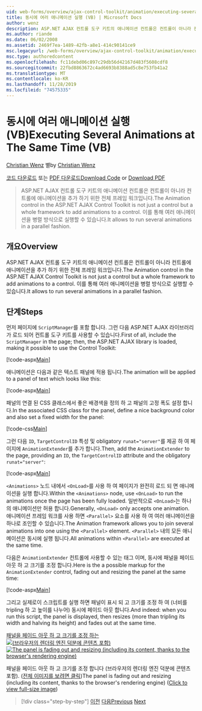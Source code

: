 ```yaml
---
uid: web-forms/overview/ajax-control-toolkit/animation/executing-several-animations-at-the-same-time-vb
title: 동시에 여러 애니메이션 실행 (VB) | Microsoft Docs
author: wenz
description: ASP.NET AJAX 컨트롤 도구 키트의 애니메이션 컨트롤은 컨트롤이 아니라 컨트롤에 애니메이션을 추가 하기 위한 전체 프레임 워크입니다. Severa을 실행할 수 있습니다.
ms.author: riande
ms.date: 06/02/2008
ms.assetid: 2469f7ea-1489-42fb-a8e1-414c90141ce9
msc.legacyurl: /web-forms/overview/ajax-control-toolkit/animation/executing-several-animations-at-the-same-time-vb
msc.type: authoredcontent
ms.openlocfilehash: fc11debd06c897c29db56d42167d483f5608cdf8
ms.sourcegitcommit: 22fbd8863672c4ad6693b8388ad5c8e753fb41a2
ms.translationtype: MT
ms.contentlocale: ko-KR
ms.lasthandoff: 11/28/2019
ms.locfileid: "74575335"
---
```

# <a name="executing-several-animations-at-the-same-time-vb"></a><span data-ttu-id="c60bd-104">동시에 여러 애니메이션 실행 (VB)</span><span class="sxs-lookup"><span data-stu-id="c60bd-104">Executing Several Animations at The Same Time (VB)</span></span>

<span data-ttu-id="c60bd-105">[Christian Wenz](https://github.com/wenz) 별</span><span class="sxs-lookup"><span data-stu-id="c60bd-105">by [Christian Wenz](https://github.com/wenz)</span></span>

<span data-ttu-id="c60bd-106">[코드 다운로드](https://download.microsoft.com/download/f/9/a/f9a26acd-8df4-4484-8a18-199e4598f411/Animation2.vb.zip) 또는 [PDF 다운로드](https://download.microsoft.com/download/6/7/1/6718d452-ff89-4d3f-a90e-c74ec2d636a3/animation2VB.pdf)</span><span class="sxs-lookup"><span data-stu-id="c60bd-106">[Download Code](https://download.microsoft.com/download/f/9/a/f9a26acd-8df4-4484-8a18-199e4598f411/Animation2.vb.zip) or [Download PDF](https://download.microsoft.com/download/6/7/1/6718d452-ff89-4d3f-a90e-c74ec2d636a3/animation2VB.pdf)</span></span>

> <span data-ttu-id="c60bd-107">ASP.NET AJAX 컨트롤 도구 키트의 애니메이션 컨트롤은 컨트롤이 아니라 컨트롤에 애니메이션을 추가 하기 위한 전체 프레임 워크입니다.</span><span class="sxs-lookup"><span data-stu-id="c60bd-107">The Animation control in the ASP.NET AJAX Control Toolkit is not just a control but a whole framework to add animations to a control.</span></span> <span data-ttu-id="c60bd-108">이를 통해 여러 애니메이션을 병렬 방식으로 실행할 수 있습니다.</span><span class="sxs-lookup"><span data-stu-id="c60bd-108">It allows to run several animations in a parallel fashion.</span></span>

## <a name="overview"></a><span data-ttu-id="c60bd-109">개요</span><span class="sxs-lookup"><span data-stu-id="c60bd-109">Overview</span></span>

<span data-ttu-id="c60bd-110">ASP.NET AJAX 컨트롤 도구 키트의 애니메이션 컨트롤은 컨트롤이 아니라 컨트롤에 애니메이션을 추가 하기 위한 전체 프레임 워크입니다.</span><span class="sxs-lookup"><span data-stu-id="c60bd-110">The Animation control in the ASP.NET AJAX Control Toolkit is not just a control but a whole framework to add animations to a control.</span></span> <span data-ttu-id="c60bd-111">이를 통해 여러 애니메이션을 병렬 방식으로 실행할 수 있습니다.</span><span class="sxs-lookup"><span data-stu-id="c60bd-111">It allows to run several animations in a parallel fashion.</span></span>

## <a name="steps"></a><span data-ttu-id="c60bd-112">단계</span><span class="sxs-lookup"><span data-stu-id="c60bd-112">Steps</span></span>

<span data-ttu-id="c60bd-113">먼저 페이지에 `ScriptManager`를 포함 합니다. 그런 다음 ASP.NET AJAX 라이브러리가 로드 되어 컨트롤 도구 키트를 사용할 수 있습니다.</span><span class="sxs-lookup"><span data-stu-id="c60bd-113">First of all, include the `ScriptManager` in the page; then, the ASP.NET AJAX library is loaded, making it possible to use the Control Toolkit:</span></span>

[!code-aspx[Main](executing-several-animations-at-the-same-time-vb/samples/sample1.aspx)]

<span data-ttu-id="c60bd-114">애니메이션은 다음과 같은 텍스트 패널에 적용 됩니다.</span><span class="sxs-lookup"><span data-stu-id="c60bd-114">The animation will be applied to a panel of text which looks like this:</span></span>

[!code-aspx[Main](executing-several-animations-at-the-same-time-vb/samples/sample2.aspx)]

<span data-ttu-id="c60bd-115">패널의 연결 된 CSS 클래스에서 좋은 배경색을 정의 하 고 패널의 고정 폭도 설정 합니다.</span><span class="sxs-lookup"><span data-stu-id="c60bd-115">In the associated CSS class for the panel, define a nice background color and also set a fixed width for the panel:</span></span>

[!code-css[Main](executing-several-animations-at-the-same-time-vb/samples/sample3.css)]

<span data-ttu-id="c60bd-116">그런 다음 `ID`, `TargetControlID` 특성 및 obligatory `runat="server"`를 제공 하 여 페이지에 `AnimationExtender`를 추가 합니다.</span><span class="sxs-lookup"><span data-stu-id="c60bd-116">Then, add the `AnimationExtender` to the page, providing an `ID`, the `TargetControlID` attribute and the obligatory `runat="server"`:</span></span>

[!code-aspx[Main](executing-several-animations-at-the-same-time-vb/samples/sample4.aspx)]

<span data-ttu-id="c60bd-117">`<Animations>` 노드 내에서 `<OnLoad>`를 사용 하 여 페이지가 완전히 로드 되 면 애니메이션을 실행 합니다.</span><span class="sxs-lookup"><span data-stu-id="c60bd-117">Within the `<Animations>` node, use `<OnLoad>` to run the animations once the page has been fully loaded.</span></span> <span data-ttu-id="c60bd-118">일반적으로 `<OnLoad>`는 하나의 애니메이션만 허용 합니다.</span><span class="sxs-lookup"><span data-stu-id="c60bd-118">Generally, `<OnLoad>` only accepts one animation.</span></span> <span data-ttu-id="c60bd-119">애니메이션 프레임 워크를 사용 하면 `<Parallel>` 요소를 사용 하 여 여러 애니메이션을 하나로 조인할 수 있습니다.</span><span class="sxs-lookup"><span data-stu-id="c60bd-119">The Animation framework allows you to join several animations into one using the `<Parallel>` element.</span></span> <span data-ttu-id="c60bd-120">`<Parallel>` 내의 모든 애니메이션은 동시에 실행 됩니다.</span><span class="sxs-lookup"><span data-stu-id="c60bd-120">All animations within `<Parallel>` are executed at the same time.</span></span>

<span data-ttu-id="c60bd-121">다음은 `AnimationExtender` 컨트롤에 사용할 수 있는 태그 이며, 동시에 패널을 페이드 아웃 하 고 크기를 조정 합니다.</span><span class="sxs-lookup"><span data-stu-id="c60bd-121">Here is the a possible markup for the `AnimationExtender` control, fading out and resizing the panel at the same time:</span></span>

[!code-aspx[Main](executing-several-animations-at-the-same-time-vb/samples/sample5.aspx)]

<span data-ttu-id="c60bd-122">그리고 실제로이 스크립트를 실행 하면 패널이 표시 되 고 크기를 조정 하 여 (너비를 tripling 하 고 높이를 나누어) 동시에 페이드 아웃 합니다.</span><span class="sxs-lookup"><span data-stu-id="c60bd-122">And indeed: when you run this script, the panel is displayed, then resizes (more than tripling its width and halving its height) and fades out at the same time.</span></span>

<span data-ttu-id="c60bd-123">[패널을 페이드 아웃 하 고 크기를 조정 하는 ![(브라우저의 렌더링 엔진 덕분에 콘텐츠 포함)](executing-several-animations-at-the-same-time-vb/_static/image2.png)](executing-several-animations-at-the-same-time-vb/_static/image1.png)</span><span class="sxs-lookup"><span data-stu-id="c60bd-123">[![The panel is fading out and resizing (including its content, thanks to the browser's rendering engine)](executing-several-animations-at-the-same-time-vb/_static/image2.png)](executing-several-animations-at-the-same-time-vb/_static/image1.png)</span></span>

<span data-ttu-id="c60bd-124">패널을 페이드 아웃 하 고 크기를 조정 합니다 (브라우저의 렌더링 엔진 덕분에 콘텐츠 포함). ([전체 이미지를 보려면 클릭](executing-several-animations-at-the-same-time-vb/_static/image3.png))</span><span class="sxs-lookup"><span data-stu-id="c60bd-124">The panel is fading out and resizing (including its content, thanks to the browser's rendering engine) ([Click to view full-size image](executing-several-animations-at-the-same-time-vb/_static/image3.png))</span></span>

> [!div class="step-by-step"]
> <span data-ttu-id="c60bd-125">[이전](adding-animation-to-a-control-vb.md)
> [다음](executing-several-animations-after-each-other-vb.md)</span><span class="sxs-lookup"><span data-stu-id="c60bd-125">[Previous](adding-animation-to-a-control-vb.md)
[Next](executing-several-animations-after-each-other-vb.md)</span></span>
